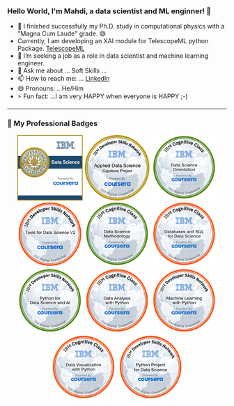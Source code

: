 ### Hello World, I'm Mahdi, a data scientist and ML enginner! 👋
- 🔭 I finished successfully my Ph.D. study in computational physics with a "Magna Cum Laude" grade. 😄
- Currently, I am developing an XAI module for TelescopeML python Package. [TelescopeML](https://pypi.org/project/TelescopeML/)
- 🤔 I’m seeking a job as a role in data scientist and machine learning engineer.
- 💬 Ask me about ... Soft Skills ...
- 📫 How to reach me: ... [LinkedIn](https://www.linkedin.com/in/mahdi-habibi/)
- 😄 Pronouns: ...He/Him
- ⚡ Fun fact: ...I am very HAPPY when everyone is HAPPY ;-)

---

### 🏅 My Professional Badges

<p align="center">
  <a href="https://www.credly.com/badges/bc43b40a-eef4-4f7a-8f9d-ed97f8b4419e/public_url"><img src="./data-science-professional-certificate-v2.png" width="150"></a>
  <a href="https://www.credly.com/badges/7ea6a665-c975-468c-a385-b84c8dfcb485/public_url"><img src="./applied-data-science-capstone.1.png" width="150"></a>
  <a href="https://www.credly.com/badges/fe0dc299-dd44-416d-827f-be2bfb5d4ac1/public_url"><img src="./data-science-orientation.png" width="150"></a>
  <a href="https://www.credly.com/badges/517ed3bd-99e0-4e06-a71a-7b4c608b38bb/public_url"><img src="./tools-for-data-science-v2.png" width="150"></a>
  <a href="https://www.credly.com/badges/4c44dda4-2eb8-4ecc-ac33-28893e13b6bc/public_url"><img src="./Data_Science_Methodology_Foundational.png" width="150"></a>
  <a href="https://www.credly.com/badges/81761b38-53d2-4f47-8dee-42dc1a9af259/public_url"><img src="./databases-and-sql-for-data-science.png" width="150"></a>
  <a href="https://www.credly.com/badges/477bb76c-b576-45df-80d0-786e5f52e0b2/public_url"><img src="./python-for-data-science-and-ai.png" width="150"></a>
  <a href="https://www.credly.com/badges/af63bb30-cacf-4bd3-8782-946aa34b3dfe/public_url"><img src="./data-analysis-with-python (1).png" width="150"></a>
  <a href="https://www.credly.com/badges/57740ecd-223d-40c9-8d14-814e19b17b46/public_url"><img src="./machine-learning-with-python (1).png" width="150"></a>
  <a href="https://www.credly.com/badges/7ccde3f1-f520-4186-87b3-b68ba1334d9a/public_url"><img src="./data-visualization-with-python.png" width="150"></a>
  <a href="https://www.credly.com/badges/12c223d3-94e0-49d9-99e9-bab155b18540/public_url"><img src="./python-project-for-data-science.png" width="150"></a>
</p>


